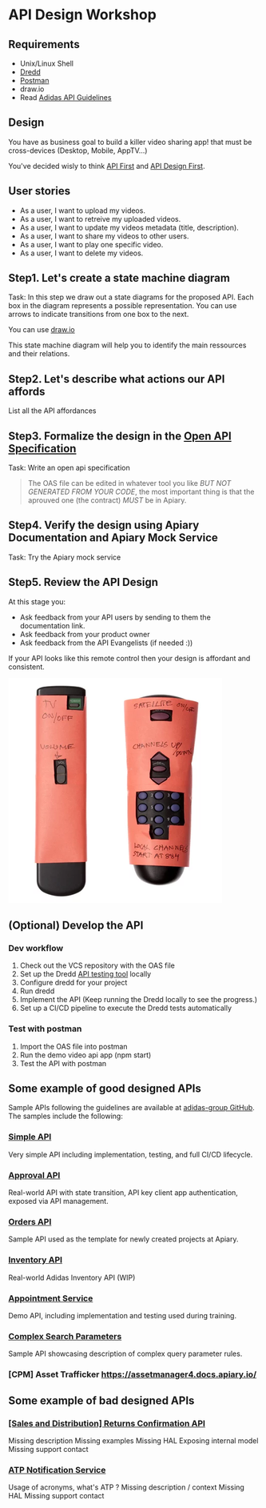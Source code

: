# API Design Workshop


## Requirements

- Unix/Linux Shell
- [Dredd](http://dredd.readthedocs.io/en/latest/)
- [Postman](https://www.getpostman.com/)
- draw.io
- Read [Adidas API Guidelines](https://adidas-group.gitbooks.io/api-guidelines/content/)

## Design

You have as business goal to build a killer video sharing app! that must be cross-devices (Desktop, Mobile, AppTV...)

You've decided wisly to think [API First](https://adidas-group.gitbooks.io/api-guidelines/content/core-principles/api-first.html) and [API Design First](https://adidas-group.gitbooks.io/api-guidelines/content/core-principles/design-maturity.html).


## User stories

- As a user, I want to upload my videos.
- As a user, I want to retreive my uploaded videos.
- As a user, I want to update my videos metadata (title, description).
- As a user, I want to share my videos to other users.
- As a user, I want to play one specific video.
- As a user, I want to delete my videos.

## Step1. Let's create a state machine diagram

Task: In this step we draw out a state diagrams for the proposed API. Each box in the diagram represents a possible representation. You can use arrows to indicate transitions from one box to the next.

You can use [draw.io](draw.io)

This state machine diagram will help you to identify the main ressources and their relations.


## Step2. Let's describe what actions our API affords

List all the API affordances


## Step3. Formalize the design in the [Open API Specification](http://swagger.io/specification/)

Task: Write an open api specification


> The OAS file can be edited in whatever tool you like *BUT NOT GENERATED FROM YOUR CODE*, the most important thing is that the aprouved one (the contract) *MUST* be in Apiary.



## Step4. Verify the design using Apiary Documentation and Apiary Mock Service

Task: Try the Apiary mock service

## Step5. Review the API Design


At this stage you:

- Ask feedback from your API users by sending to them the documentation link.
- Ask feedback from your product owner
- Ask feedback from the API Evangelists (if needed :))

If your API looks like this remote control then your design is affordant and consistent.

![Grandma Remote control](https://raw.githubusercontent.com/Amzani/api-lifecycle-tutorial/master/img/remote.webp)



## (Optional) Develop the API

### Dev workflow

1. Check out the VCS repository with the OAS file
2. Set up the Dredd [API testing tool](https://github.com/apiaryio/dredd) locally
3. Configure dredd for your project
4. Run dredd 
5. Implement the API (Keep running the Dredd locally to see the progress.)
6. Set up a CI/CD pipeline to execute the Dredd tests automatically


### Test with postman

1. Import the OAS file into postman
2. Run the demo video api app (npm start)
2. Test the API with postman



## Some example of good designed APIs

Sample APIs following the guidelines are available at [adidas-group GitHub](https://github.com/adidas-group). The samples include the following:


### [Simple API](https://github.com/adidas-group/demo-simple-api)
Very simple API including implementation, testing, and full CI/CD lifecycle.

### [Approval API](https://github.com/adidas-group/demo-approval-api)
Real-world API with state transition, API key client app authentication, exposed via API management.

### [Orders API](https://github.com/adidas-group/demo-orders-api)
Sample API used as the template for newly created projects at Apiary.

### [Inventory API](https://eainventoryapi.docs.apiary.io/)
Real-world Adidas Inventory API (WIP)

### [Appointment Service](https://github.com/adidas-group/demo-appointment-service)
Demo API, including implementation and testing used during training.

### [Complex Search Parameters](https://github.com/adidas-group/demo-complex-search)
Sample API showcasing description of complex query parameter rules.

### [CPM] Asset Trafficker https://assetmanager4.docs.apiary.io/



## Some example of bad designed APIs

### [[Sales and Distribution] Returns Confirmation API](https://returnsconfirmation.docs.apiary.io/)
Missing description
Missing examples
Missing HAL
Exposing internal model
Missing support contact

### [ATP Notification Service](https://atpnotificationservice.docs.apiary.io/)
Usage of acronyms, what's ATP ?
Missing description / context
Missing HAL
Missing support contact




